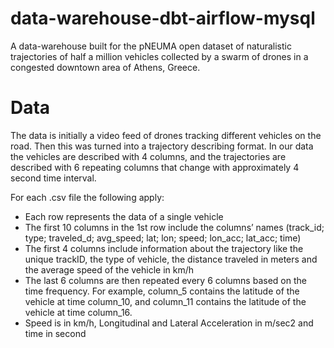 # data-warehouse-dbt-airflow-mysql

A data-warehouse built for the pNEUMA open dataset of naturalistic trajectories of half a million vehicles collected by a swarm of drones in a congested downtown area of Athens, Greece. 

# Data

The data is initially a video feed of drones tracking different vehicles on the road. Then this was turned into a trajectory describing format. In our data the vehicles are described with 4 columns, and the trajectories are described with 6 repeating columns that change with approximately 4 second time interval.

For each .csv file the following apply:

- Each row represents the data of a single vehicle
- The first 10 columns in the 1st row include the columns’ names (track_id; type; traveled_d; avg_speed; lat; lon; speed; lon_acc; lat_acc; time)
- The first 4 columns include information about the trajectory like the unique trackID, the type of vehicle, the distance traveled in meters and the average speed of the vehicle in km/h
- The last 6 columns are then repeated every 6 columns based on the time frequency. For example, column_5 contains the latitude of the vehicle at time column_10, and column_11 contains the latitude of the vehicle at time column_16.
- Speed is in km/h, Longitudinal and Lateral Acceleration in m/sec2 and time in second